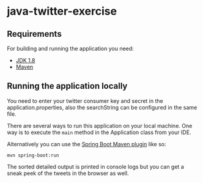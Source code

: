 # java-twitter-exercise

## Requirements

For building and running the application you need:

- [JDK 1.8](http://www.oracle.com/technetwork/java/javase/downloads/jdk8-downloads-2133151.html)
- [Maven](https://maven.apache.org)

## Running the application locally

You need to enter your twitter consumer key and secret in the application.properties, also the searchString can be configured in the same file.

There are several ways to run this application on your local machine. One way is to execute the `main` method in the Application class from your IDE.

Alternatively you can use the [Spring Boot Maven plugin](https://docs.spring.io/spring-boot/docs/current/reference/html/build-tool-plugins-maven-plugin.html) like so:

```shell
mvn spring-boot:run
```

The sorted detailed output is printed in console logs but you can get a sneak peek of the tweets in the browser as well.
